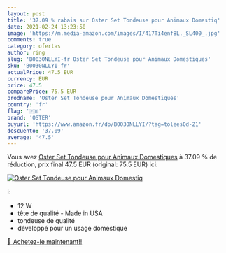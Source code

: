```yaml
---
layout: post
title: '37.09 % rabais sur Oster Set Tondeuse pour Animaux Domestiq'
date: 2021-02-24 13:23:50
image: 'https://m.media-amazon.com/images/I/417Ti4enf8L._SL400_.jpg'
comments: true
category: ofertas
author: ring
slug: 'B0030NLLYI-fr Oster Set Tondeuse pour Animaux Domestiques'
sku: 'B0030NLLYI-fr'
actualPrice: 47.5 EUR
currency: EUR
price: 47.5
comparePrice: 75.5 EUR
prodname: 'Oster Set Tondeuse pour Animaux Domestiques'
country: 'fr'
flag: '🇫🇷'
brand: 'OSTER'
buyurl: 'https://www.amazon.fr/dp/B0030NLLYI/?tag=tolees0d-21'
descuento: '37.09'
average: '47.5'
---
```


Vous avez [Oster Set Tondeuse pour Animaux Domestiques](https://www.amazon.fr/dp/B0030NLLYI/?tag=tolees0d-21)  à  37.09 % de réduction, prix final  47.5 EUR (original: 75.5 EUR) ici:

[![Oster Set Tondeuse pour Animaux Domestiq](https://m.media-amazon.com/images/I/417Ti4enf8L._SL400_.jpg)](https://www.amazon.fr/dp/B0030NLLYI/?tag=tolees0d-21)

ℹ️:

- 12 W
- tête de qualité - Made in USA
- tondeuse de qualité
- développé pour un usage domestique

[🛒 Achetez-le maintenant!!](https://www.amazon.fr/dp/B0030NLLYI/?tag=tolees0d-21)
